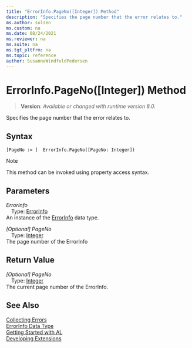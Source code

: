 ```yaml
---
title: "ErrorInfo.PageNo([Integer]) Method"
description: "Specifies the page number that the error relates to."
ms.author: solsen
ms.custom: na
ms.date: 08/24/2021
ms.reviewer: na
ms.suite: na
ms.tgt_pltfrm: na
ms.topic: reference
author: SusanneWindfeldPedersen
---
```

[//]: # (START>DO_NOT_EDIT)
[//]: # (IMPORTANT:Do not edit any of the content between here and the END>DO_NOT_EDIT.)
[//]: # (Any modifications should be made in the .xml files in the ModernDev repo.)
# ErrorInfo.PageNo([Integer]) Method
> **Version**: _Available or changed with runtime version 8.0._

Specifies the page number that the error relates to.


## Syntax
```AL
[PageNo := ]  ErrorInfo.PageNo([PageNo: Integer])
```
> [!NOTE]
> This method can be invoked using property access syntax.
## Parameters
*ErrorInfo*  
&emsp;Type: [ErrorInfo](errorinfo-data-type.md)  
An instance of the [ErrorInfo](errorinfo-data-type.md) data type.  

*[Optional] PageNo*  
&emsp;Type: [Integer](../integer/integer-data-type.md)  
The page number of the ErrorInfo  


## Return Value
*[Optional] PageNo*  
&emsp;Type: [Integer](../integer/integer-data-type.md)  
The current page number of the ErrorInfo.


[//]: # (IMPORTANT: END>DO_NOT_EDIT)
## See Also

[Collecting Errors](../../devenv-error-collection.md)  
[ErrorInfo Data Type](errorinfo-data-type.md)  
[Getting Started with AL](../../devenv-get-started.md)  
[Developing Extensions](../../devenv-dev-overview.md)
